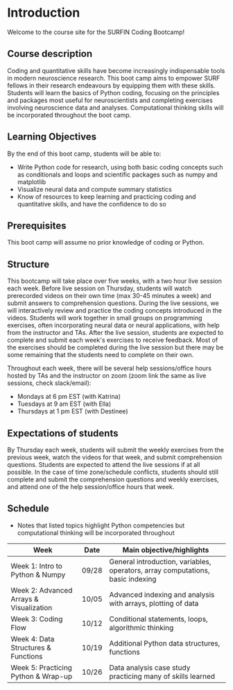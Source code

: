 # Introduction

Welcome to the course site for the SURFIN Coding Bootcamp!

## Course description
Coding and quantitative skills have become increasingly indispensable tools in modern neuroscience research. This boot camp aims to empower SURF fellows in their research endeavours by equipping them with these skills. Students will learn the basics of Python coding, focusing on the principles and packages most useful for neuroscientists and completing exercises involving neuroscience data and analyses. Computational thinking skills will be incorporated throughout the boot camp. 

## Learning Objectives

By the end of this boot camp, students will be able to:
*   Write Python code for research, using both basic coding concepts such as conditionals and loops and scientific packages such as numpy and matplotlib
*   Visualize neural data and compute summary statistics
*   Know of resources to keep learning and practicing coding and quantitative skills, and have the confidence to do so

## Prerequisites

This boot camp will assume no prior knowledge of coding or Python. 

## Structure

This bootcamp will take place over five weeks, with a two hour live session each week. Before live session on Thursday, students will watch prerecorded videos on their own time (max 30-45 minutes a week) and submit answers to comprehension questions. During the live sessions, we will interactively review and practice the coding concepts introduced in the videos. Students will work together in small groups on programming exercises, often incorporating neural data or neural applications, with help from the instructor and TAs. After the live session, students are expected to complete and submit each week's exercises to receive feedback. Most of the exercises should be completed during the live session but there may be some remaining that the students need to complete on their own.

Throughout each week, there will be several help sessions/office hours hosted by TAs and the instructor on zoom (zoom link the same as live sessions, check slack/email):

*  Mondays at 6 pm EST (with Katrina)
*  Tuesdays at 9 am EST (with Ella)
*  Thursdays at 1 pm EST (with Destinee)

## Expectations of students

By Thursday each week, students will submit the weekly exercises from the previous week, watch the videos for that week, and submit comprehension questions. Students are expected to attend the live sessions if at all possible. In the case of time zone/schedule conflicts, students should still complete and submit the comprehension questions and weekly exercises, and attend one of the  help session/office hours that week.

## Schedule

* Notes that listed topics highlight Python competencies but computational thinking will be incorporated throughout

| Week     | Date | Main objective/highlights | 
| ----------- | ----------- | ----------- |
| Week 1: Intro to Python & Numpy      | 09/28   | General introduction, variables, operators, array computations, basic indexing | 
| Week 2: Advanced Arrays & Visualization      | 10/05   | Advanced indexing and analysis with arrays, plotting of data | 
| Week 3: Coding Flow      | 10/12   | Conditional statements, loops, algorithmic thinking | 
| Week 4: Data Structures & Functions      | 10/19  | Additional Python data structures, functions | 
| Week 5: Practicing Python & Wrap-up      | 10/26   | Data analysis case study practicing many of skills learned | 
